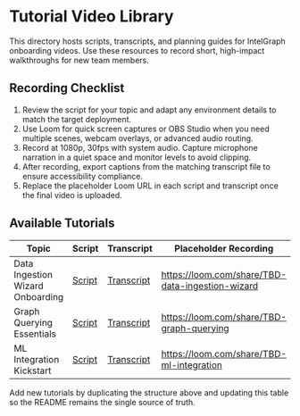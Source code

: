 # Tutorial Video Library

This directory hosts scripts, transcripts, and planning guides for IntelGraph onboarding videos. Use these resources to record short, high-impact walkthroughs for new team members.

## Recording Checklist

1. Review the script for your topic and adapt any environment details to match the target deployment.
2. Use Loom for quick screen captures or OBS Studio when you need multiple scenes, webcam overlays, or advanced audio routing.
3. Record at 1080p, 30fps with system audio. Capture microphone narration in a quiet space and monitor levels to avoid clipping.
4. After recording, export captions from the matching transcript file to ensure accessibility compliance.
5. Replace the placeholder Loom URL in each script and transcript once the final video is uploaded.

## Available Tutorials

| Topic | Script | Transcript | Placeholder Recording |
|-------|--------|------------|-----------------------|
| Data Ingestion Wizard Onboarding | [Script](./data-ingestion-wizard-script.md) | [Transcript](./data-ingestion-wizard-transcript.md) | https://loom.com/share/TBD-data-ingestion-wizard |
| Graph Querying Essentials | [Script](./graph-querying-script.md) | [Transcript](./graph-querying-transcript.md) | https://loom.com/share/TBD-graph-querying |
| ML Integration Kickstart | [Script](./ml-integration-script.md) | [Transcript](./ml-integration-transcript.md) | https://loom.com/share/TBD-ml-integration |

Add new tutorials by duplicating the structure above and updating this table so the README remains the single source of truth.
